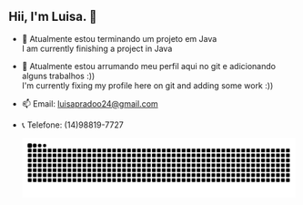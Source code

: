 ## Hii, I'm Luisa. 👋

- 🔭 Atualmente estou terminando um projeto em Java<br>
      I am currently finishing a project in Java
  
- 🌱 Atualmente estou arrumando meu perfil aqui no git e adicionando alguns trabalhos :)) <br>
      I'm currently fixing my profile here on git and adding some work :))
  
- 📫 Email: luisapradoo24@gmail.com
- 📞 Telefone: (14)98819-7727

  <picture align="center">
  <source media="(prefers-color-scheme: dark)" srcset="https://raw.githubusercontent.com/lluisaps/lluisaps/output/github-contribution-grid-snake-dark.svg">
  <source media="(prefers-color-scheme: light)" srcset="https://raw.githubusercontent.com/lluisaps/lluisaps/output/github-contribution-grid-snake-dark.svg">
  <img align="center" alt="github contribution grid snake animation" src="https://raw.githubusercontent.com/lluisaps/lluisaps/output/github-contribution-grid-snake.svg">
</picture>
